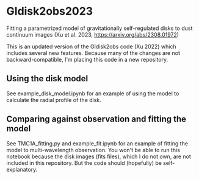 # GIdisk2obs2023
Fitting a parametrized model of gravitationally self-regulated disks to dust continuum images (Xu et al. 2023, https://arxiv.org/abs/2308.01972)

This is an updated version of the GIdisk2obs code (Xu 2022) which includes several new features. Because many of the changes are not backward-compatible, I'm placing this code in a new repository.

## Using the disk model
See example_disk_model.ipynb for an example of using the model to calculate the radial profile of the disk.

## Comparing against observation and fitting the model
See TMC1A_fitting.py and example_fit.ipynb for an example of fitting the model to multi-wavelength observation. You won't be able to run this notebook because the disk images (fits files), which I do not own, are not included in this repository. But the code should (hopefully) be self-explanatory.
